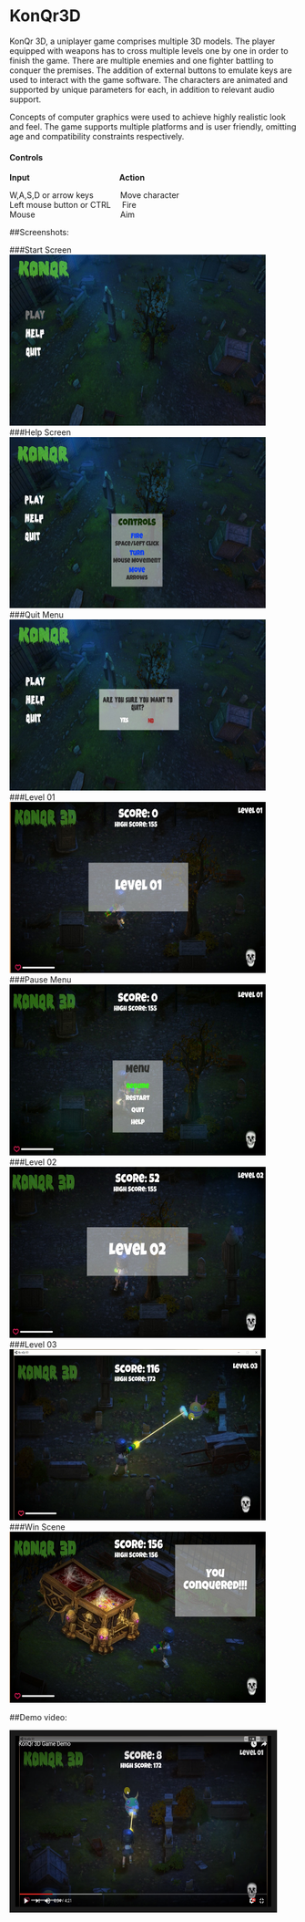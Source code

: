 # KonQr3D

  KonQr 3D, a uniplayer game comprises multiple 3D models. The player equipped with weapons has to cross multiple levels one by one in order to finish the game. There are multiple enemies and one fighter battling to conquer the premises. The addition of external buttons to emulate keys are used to interact with the game software. The characters are animated and supported by unique parameters for each, in addition to relevant audio support.

Concepts of computer graphics were used to achieve highly realistic look and feel. The game supports multiple platforms and is user friendly, omitting age and compatibility constraints respectively. 

<h4>Controls</h4>

<b>Input</b> &nbsp; &nbsp;  &nbsp;  &nbsp; &nbsp;&nbsp;&nbsp;&nbsp;&nbsp;&nbsp;&nbsp;&nbsp;&nbsp;&nbsp;&nbsp;&nbsp;&nbsp;&nbsp;&nbsp;&nbsp;&nbsp; &nbsp;&nbsp;&nbsp; &nbsp;&nbsp;&nbsp;&nbsp;&nbsp; &nbsp; &nbsp;<b>Action</b>

W,A,S,D or arrow keys	 &nbsp;  &nbsp;  &nbsp;  &nbsp;  &nbsp;&nbsp;	Move character<br/>
Left mouse button or CTRL	 &nbsp; &nbsp;  Fire<br/>
Mouse	  &nbsp;  &nbsp;  &nbsp;  &nbsp;  &nbsp;  &nbsp; &nbsp;&nbsp;&nbsp;&nbsp;&nbsp;&nbsp;&nbsp;&nbsp;&nbsp; &nbsp;&nbsp;&nbsp;&nbsp;&nbsp;&nbsp;&nbsp;&nbsp;&nbsp; &nbsp;  &nbsp;  &nbsp;Aim<br/>

##Screenshots:

###Start Screen
<img src="https://github.com/shikha735/KonQr3D/blob/master/Screenshots/Start%20Screen.JPG" width="450" height="300"/><br/>
###Help Screen
<img src="https://github.com/shikha735/KonQr3D/blob/master/Screenshots/Help%20Screen.JPG" width="450" height="300"/><br/>
###Quit Menu
<img src="https://github.com/shikha735/KonQr3D/blob/master/Screenshots/Quit%20Menu.JPG" width="450" height="300"/><br/>
###Level 01
<img src="https://github.com/shikha735/KonQr3D/blob/master/Screenshots/Level%2001%20beginning.JPG" width="450" height="300"/><br/>
###Pause Menu
<img src="https://github.com/shikha735/KonQr3D/blob/master/Screenshots/Pause%20Menu.JPG" width="450" height="300"/><br/>
###Level 02
<img src="https://github.com/shikha735/KonQr3D/blob/master/Screenshots/Level%2002%20beginning.JPG" width="450" height="300"/><br/>
###Level 03
<img src="https://github.com/shikha735/KonQr3D/blob/master/Screenshots/Level%2003.png" width="450" height="300"/><br/>
###Win Scene
<img src="https://github.com/shikha735/KonQr3D/blob/master/Screenshots/Win%20Scene.JPG" width="450" height="300"/><br/>

##Demo video:<br/>


<a href="https://www.youtube.com/watch?v=RWGQKk-rNgQ" target="_blank"><img src="https://github.com/shikha735/KonQr3D/blob/master/Screenshots/Youtube_Video.png" alt="KonQr 3D Demo" width="450" height="300" border="10" /></a>
